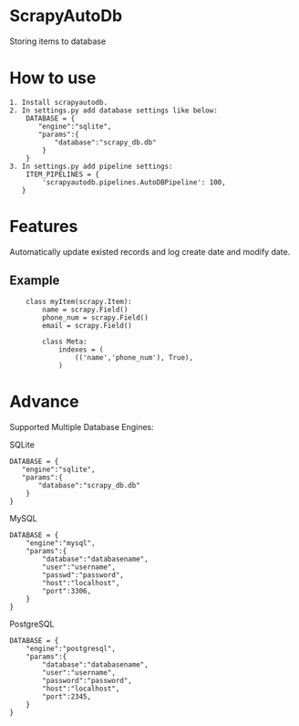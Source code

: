ScrapyAutoDb
======
Storing items to database

How to use
======
	1. Install scrapyautodb.
	2. In settings.py add database settings like below:
        DATABASE = {
           "engine":"sqlite",
           "params":{
               "database":"scrapy_db.db"
            }
        }
	3. In settings.py add pipeline settings:
	    ITEM_PIPELINES = {
	    	'scrapyautodb.pipelines.AutoDBPipeline': 100,
       }
Features
======
Automatically update existed records and log create date and modify date.

Example
-------
        class myItem(scrapy.Item):
            name = scrapy.Field()
            phone_num = scrapy.Field()
            email = scrapy.Field()

            class Meta:
                indexes = (
                    (('name','phone_num'), True),
                )
Advance
=======
Supported Multiple Database Engines:

SQLite

    DATABASE = {
       "engine":"sqlite",
       "params":{
           "database":"scrapy_db.db"
        }
    }

MySQL

    DATABASE = {
        "engine":"mysql",
        "params":{
            "database":"databasename",
            "user":"username",
            "passwd":"password",
            "host":"localhost",
            "port":3306,
        }
    }

PostgreSQL

    DATABASE = {
        "engine":"postgresql",
        "params":{
            "database":"databasename",
            "user":"username",
            "password":"password",
            "host":"localhost",
            "port":2345,
        }
    }